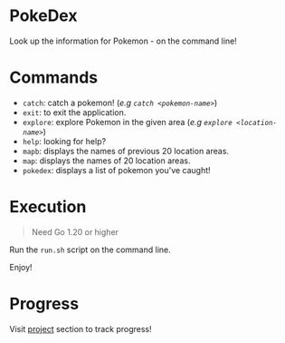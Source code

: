 # PokeDex

Look up the information for Pokemon - on the command line!


# Commands

- `catch`: catch a pokemon! (*e.g `catch <pokemon-name>`*)
- `exit`: to exit the application.
- `explore`: explore Pokemon in the given area (*e.g `explore <location-name>`*)
- `help`: looking for help?
- `mapb`: displays the names of previous 20 location areas.
- `map`: displays the names of 20 location areas.
- `pokedex`: displays a list of pokemon you've caught!

# Execution

> Need Go 1.20 or higher

Run the `run.sh` script on the command line.


Enjoy!



# Progress

Visit [project](https://github.com/users/Dhar01/projects/1/views/1) section to track progress!